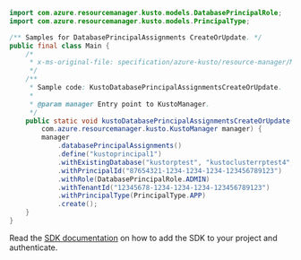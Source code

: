 ```java
import com.azure.resourcemanager.kusto.models.DatabasePrincipalRole;
import com.azure.resourcemanager.kusto.models.PrincipalType;

/** Samples for DatabasePrincipalAssignments CreateOrUpdate. */
public final class Main {
    /*
     * x-ms-original-file: specification/azure-kusto/resource-manager/Microsoft.Kusto/stable/2021-08-27/examples/KustoDatabasePrincipalAssignmentsCreateOrUpdate.json
     */
    /**
     * Sample code: KustoDatabasePrincipalAssignmentsCreateOrUpdate.
     *
     * @param manager Entry point to KustoManager.
     */
    public static void kustoDatabasePrincipalAssignmentsCreateOrUpdate(
        com.azure.resourcemanager.kusto.KustoManager manager) {
        manager
            .databasePrincipalAssignments()
            .define("kustoprincipal1")
            .withExistingDatabase("kustorptest", "kustoclusterrptest4", "Kustodatabase8")
            .withPrincipalId("87654321-1234-1234-1234-123456789123")
            .withRole(DatabasePrincipalRole.ADMIN)
            .withTenantId("12345678-1234-1234-1234-123456789123")
            .withPrincipalType(PrincipalType.APP)
            .create();
    }
}
```

Read the [SDK documentation](https://github.com/Azure/azure-sdk-for-java/blob/azure-resourcemanager-kusto_1.0.0-beta.3/sdk/kusto/azure-resourcemanager-kusto/README.md) on how to add the SDK to your project and authenticate.
